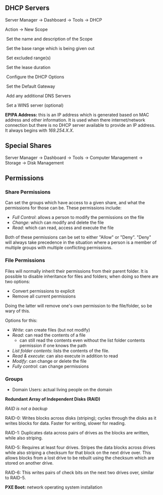 ## DHCP Servers

Server Manager -> Dashboard -> Tools -> DHCP

Action -> New Scope 

​	Set the name and description of the Scope

​	Set the base range which is being given out

​	Set excluded range(s)

​	Set the lease duration

​	Configure the DHCP Options

​		Set the Default Gateway

​		Add any additional DNS Servers

​		Set a WINS server (optional)

**EPIPA Address:** this is an IP address which is generated based on MAC address and other information. It is used when there internet/network connection but there is no DHCP server available to provide an IP address. It always begins with *169.254.X.X*.

## Special Shares

Server Manager -> Dashboard -> Tools -> Computer Management -> Storage -> Disk Management

## Permissions

### Share Permissions

Can set the groups which have access to a given share, and what the permissions for those can be. These permissions include:

- *Full Control*: allows a person to modify the permissions on the file
- *Change*: which can modify and delete the file
- *Read*: which can read, access and execute the file

Both of these permissions can be set to either "Allow" or "Deny". "Deny" will always take precedence in the situation where a person is a member of multiple groups with multiple conflicting permissions.

### File Permissions

Files will normally inherit their permissions from their parent folder. It is possible to disable inheritance for files and folders; when doing so there are two options:

- Convert permissions to explicit
- Remove all current permissions

Doing the latter will remove one's own permission to the file/folder, so be wary of this.

Options for this:

- *Write*: can create files (but not modify)
- *Read*: can read the contents of a file
  - can still read the contents even without the list folder contents permission if one knows the path
- *List folder contents*: lists the contents of the file.
- *Read & execute*: can also execute in addition to read
- *Modify*: can change or delete the file
- *Fully control*: can change permissions

### Groups

- Domain Users: actual living people on the domain

**Redundant Array of Independent Disks (RAID)**

*RAID is not a backup*

RAID-0: Writes blocks across disks (striping); cycles through the disks as it writes blocks for data. Faster for writing, slower for reading.

RAID-1: Duplicates data across pairs of drives as the blocks are written, while also striping.

RAID-5: Requires at least four drives. Stripes the data blocks across drives while also striping a checksum for that block on the next drive over. This allows blocks from a lost drive to be rebuilt using the checksum which are stored on another drive.

RAID-6: This writes pairs of check bits on the next two drives over, similar to RAID-5.

**PXE Boot:** network operating system installation